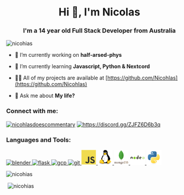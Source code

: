 <h1 align="center">Hi 👋, I'm Nicolas</h1>
<h3 align="center">I'm a 14 year old Full Stack Developer from Australia</h3>

<p align="left"> <img src="https://komarev.com/ghpvc/?username=nicohias&label=Profile%20views&color=0e75b6&style=flat" alt="nicohias" /> </p>

- 🔭 I’m currently working on **half-arsed-phys**

- 🌱 I’m currently learning **Javascript, Python & Nextcord**

- 👨‍💻 All of my projects are available at [https://github.com/NicohIas](https://github.com/NicohIas)

- 💬 Ask me about **My life?**

<h3 align="left">Connect with me:</h3>
<p align="left">
<a href="https://www.youtube.com/c/nicohlasdoescommentary" target="blank"><img align="center" src="https://raw.githubusercontent.com/rahuldkjain/github-profile-readme-generator/master/src/images/icons/Social/youtube.svg" alt="nicohlasdoescommentary" height="30" width="40" /></a>
<a href="https://discord.gg/https://discord.gg/ZJFZ6D6b3q" target="blank"><img align="center" src="https://raw.githubusercontent.com/rahuldkjain/github-profile-readme-generator/master/src/images/icons/Social/discord.svg" alt="https://discord.gg/ZJFZ6D6b3q" height="30" width="40" /></a>
</p>

<h3 align="left">Languages and Tools:</h3>
<p align="left"> <a href="https://www.blender.org/" target="_blank" rel="noreferrer"> <img src="https://download.blender.org/branding/community/blender_community_badge_white.svg" alt="blender" width="40" height="40"/> </a> <a href="https://flask.palletsprojects.com/" target="_blank" rel="noreferrer"> <img src="https://www.vectorlogo.zone/logos/pocoo_flask/pocoo_flask-icon.svg" alt="flask" width="40" height="40"/> </a> <a href="https://cloud.google.com" target="_blank" rel="noreferrer"> <img src="https://www.vectorlogo.zone/logos/google_cloud/google_cloud-icon.svg" alt="gcp" width="40" height="40"/> </a> <a href="https://git-scm.com/" target="_blank" rel="noreferrer"> <img src="https://www.vectorlogo.zone/logos/git-scm/git-scm-icon.svg" alt="git" width="40" height="40"/> </a> <a href="https://developer.mozilla.org/en-US/docs/Web/JavaScript" target="_blank" rel="noreferrer"> <img src="https://raw.githubusercontent.com/devicons/devicon/master/icons/javascript/javascript-original.svg" alt="javascript" width="40" height="40"/> </a> <a href="https://www.linux.org/" target="_blank" rel="noreferrer"> <img src="https://raw.githubusercontent.com/devicons/devicon/master/icons/linux/linux-original.svg" alt="linux" width="40" height="40"/> </a> <a href="https://www.mongodb.com/" target="_blank" rel="noreferrer"> <img src="https://raw.githubusercontent.com/devicons/devicon/master/icons/mongodb/mongodb-original-wordmark.svg" alt="mongodb" width="40" height="40"/> </a> <a href="https://nodejs.org" target="_blank" rel="noreferrer"> <img src="https://raw.githubusercontent.com/devicons/devicon/master/icons/nodejs/nodejs-original-wordmark.svg" alt="nodejs" width="40" height="40"/> </a> <a href="https://www.python.org" target="_blank" rel="noreferrer"> <img src="https://raw.githubusercontent.com/devicons/devicon/master/icons/python/python-original.svg" alt="python" width="40" height="40"/> </a> </p>

<p><img left="50px" position="absolute" src="https://github-readme-stats.vercel.app/api/top-langs?username=nicohias&show_icons=true&locale=en&layout=compact" alt="nicohias" /></p>

<p>&nbsp;<img align="center" src="https://github-readme-stats.vercel.app/api?username=nicohias&show_icons=true&locale=en" alt="nicohias" /></p>
